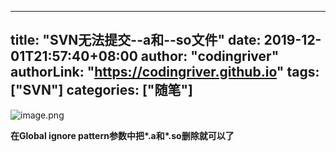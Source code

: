﻿
---
title: "SVN无法提交--a和--so文件"
date: 2019-12-01T21:57:40+08:00
author: "codingriver"
authorLink: "https://codingriver.github.io"
tags: ["SVN"]
categories: ["随笔"]
---

<!--more-->




![image.png](http://upload-images.jianshu.io/upload_images/1095643-2bb846d1d4eca5c5.png?imageMogr2/auto-orient/strip%7CimageView2/2/w/1240)  

**在Global ignore pattern参数中把\*.a和\*.so删除就可以了**
